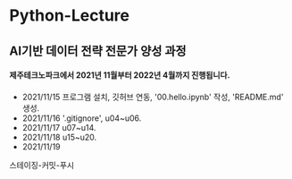 # Python-Lecture

## AI기반 데이터 전략 전문가 양성 과정

#### 제주테크노파크에서 2021년 11월부터 2022년 4월까지 진행됩니다.

- 2021/11/15 프로그램 설치, 깃허브 연동, '00.hello.ipynb' 작성, 'README.md' 생성.
- 2021/11/16 '.gitignore', u04~u06.
- 2021/11/17 u07~u14.
- 2021/11/18 u15~u20.
- 2021/11/19 

스테이징-커밋-푸시